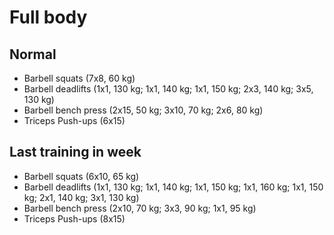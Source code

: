 # Full body
## Normal
* Barbell squats (7x8, 60 kg)
* Barbell deadlifts (1x1, 130 kg; 1x1, 140 kg; 1x1, 150 kg;
                     2x3, 140 kg; 3x5, 130 kg)
* Barbell bench press (2x15, 50 kg; 3x10, 70 kg; 2x6, 80 kg)
* Triceps Push-ups (6x15)

## Last training in week
* Barbell squats (6x10, 65 kg)
* Barbell deadlifts (1x1, 130 kg; 1x1, 140 kg; 1x1, 150 kg; 1x1, 160 kg;
                     1x1, 150 kg; 2x1, 140 kg; 3x1, 130 kg)
* Barbell bench press (2x10, 70 kg; 3x3, 90 kg; 1x1, 95 kg)
* Triceps Push-ups (8x15)
